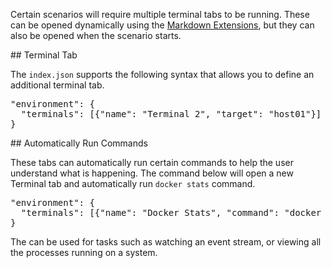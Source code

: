 Certain scenarios will require multiple terminal tabs to be running. These can be opened dynamically using the [Markdown Extensions](), but they can also be opened when the scenario starts.

## Terminal Tab

The `index.json` supports the following syntax that allows you to define an additional terminal tab.

<pre>
"environment": {
  "terminals": [{"name": "Terminal 2", "target": "host01"}]
}
</pre>

## Automatically Run Commands

These tabs can automatically run certain commands to help the user understand what is happening. The command below will open a new Terminal tab and automatically run `docker stats` command.

<pre>
"environment": {
  "terminals": [{"name": "Docker Stats", "command": "docker stats", "target": "host01"}]
}
</pre>

The can be used for tasks such as watching an event stream, or viewing all the processes running on a system.
